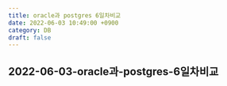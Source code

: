 ```yaml
---
title: oracle과 postgres 6일차비교
date: 2022-06-03 10:49:00 +0900
category: DB
draft: false
---
```


## 2022-06-03-oracle과-postgres-6일차비교

